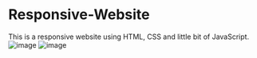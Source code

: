 # Responsive-Website
This is a responsive website using HTML, CSS and little bit of JavaScript.
![image](https://github.com/Kajal-Punjabi/Responsive-Website/assets/134935631/d4395dfd-b0c5-4fbd-822f-060116fac9df)
![image](https://github.com/Kajal-Punjabi/Responsive-Website/assets/134935631/f393d2c4-5eba-483a-8f55-f3629cc60671)

